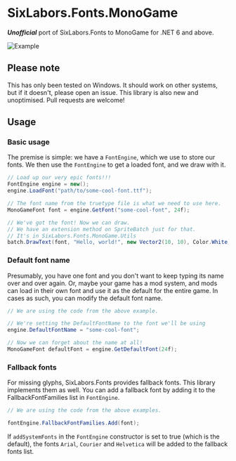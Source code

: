 # SixLabors.Fonts.MonoGame
***Unofficial*** port of SixLabors.Fonts to MonoGame for .NET 6 and above.

![Example](https://i.imgur.com/fqtf8jW.png)

## Please note
This has only been tested on Windows. It should work on other systems, but if it doesn't, please open an issue.
This library is also new and unoptimised. Pull requests are welcome!

## Usage
### Basic usage
The premise is simple: we have a `FontEngine`, which we use to store our fonts. We then use the `FontEngine` to get a loaded font, and we draw with it.
```csharp
// Load up our very epic fonts!!!
FontEngine engine = new();
engine.LoadFont("path/to/some-cool-font.ttf");

// The font name from the truetype file is what we need to use here.
MonoGameFont font = engine.GetFont("some-cool-font", 24f);

// We've got the font! Now we can draw.
// We have an extension method on SpriteBatch just for that.
// It's in SixLabors.Fonts.MonoGame.Utils
batch.DrawText(font, "Hello, world!", new Vector2(10, 10), Color.White);
```

### Default font name
Presumably, you have one font and you don't want to keep typing its name over and over again. Or, maybe your game has a mod system, and mods can load in their own font and use it as the default for the entire game. In cases as such, you can modify the default font name.
```csharp
// We are using the code from the above example.

// We're setting the DefaultFontName to the font we'll be using
engine.DefaultFontName = "some-cool-font";

// Now we can forget about the name at all!
MonoGameFont defaultFont = engine.GetDefaultFont(24f);
```

### Fallback fonts
For missing glyphs, SixLabors.Fonts provides fallback fonts. This library implements them as well.
You can add a fallback font by adding it to the FallbackFontFamilies list in `FontEngine`.
```csharp
// We are using the code from the above examples.

fontEngine.FallbackFontFamilies.Add(font);
```

If `addSystemFonts` in the `FontEngine` constructor is set to true (which is the default), the fonts `Arial`, `Courier` and `Helvetica` will be added to the fallback fonts list.
